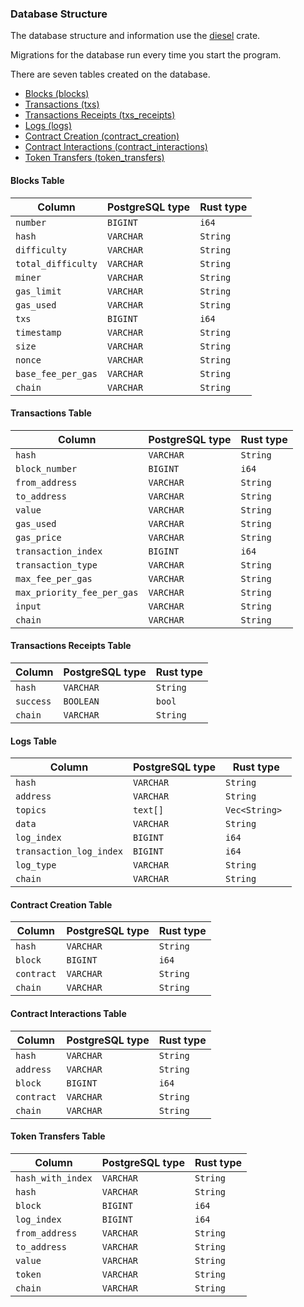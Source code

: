 ### Database Structure

The database structure and information use the [diesel](https://crates.io/crates/diesel) crate.

Migrations for the database run every time you start the program.

There are seven tables created on the database.

- [Blocks (blocks)](#blocks-table)
- [Transactions (txs)](#transactions-table)
- [Transactions Receipts (txs_receipts)](#transactions-receipts-table)
- [Logs (logs)](#logs-table)
- [Contract Creation (contract_creation)](#contract-creation-table)
- [Contract Interactions (contract_interactions)](#contract-interactions-table)
- [Token Transfers (token_transfers)](#token-transfers-table)

#### Blocks Table

| Column             | PostgreSQL type | Rust type |
| ------------------ | --------------- | --------- |
| `number`           | `BIGINT`        | `i64 `    |
| `hash`             | `VARCHAR `      | `String ` |
| `difficulty`       | `VARCHAR `      | `String ` |
| `total_difficulty` | `VARCHAR `      | `String ` |
| `miner`            | `VARCHAR `      | `String ` |
| `gas_limit`        | `VARCHAR `      | `String ` |
| `gas_used`         | `VARCHAR `      | `String ` |
| `txs`              | `BIGINT `       | `i64 `    |
| `timestamp`        | `VARCHAR `      | `String ` |
| `size`             | `VARCHAR `      | `String ` |
| `nonce`            | `VARCHAR `      | `String ` |
| `base_fee_per_gas` | `VARCHAR `      | `String ` |
| `chain`            | `VARCHAR `      | `String ` |

#### Transactions Table

| Column                     | PostgreSQL type | Rust type |
| -------------------------- | --------------- | --------- |
| `hash `                    | `VARCHAR`       | `String ` |
| `block_number`             | `BIGINT `       | `i64 `    |
| `from_address`             | `VARCHAR `      | `String ` |
| `to_address`               | `VARCHAR `      | `String ` |
| `value`                    | `VARCHAR `      | `String ` |
| `gas_used`                 | `VARCHAR `      | `String ` |
| `gas_price`                | `VARCHAR `      | `String ` |
| `transaction_index`        | `BIGINT `       | `i64 `    |
| `transaction_type`         | `VARCHAR `      | `String ` |
| `max_fee_per_gas`          | `VARCHAR `      | `String ` |
| `max_priority_fee_per_gas` | `VARCHAR `      | `String ` |
| `input`                    | `VARCHAR `      | `String ` |
| `chain`                    | `VARCHAR `      | `String ` |

#### Transactions Receipts Table

| Column    | PostgreSQL type | Rust type |
| --------- | --------------- | --------- |
| `hash `   | `VARCHAR`       | `String ` |
| `success` | `BOOLEAN `      | `bool `   |
| `chain`   | `VARCHAR `      | `String ` |

#### Logs Table

| Column                  | PostgreSQL type | Rust type      |
| ----------------------- | --------------- | -------------- |
| `hash `                 | `VARCHAR`       | `String `      |
| `address`               | `VARCHAR `      | `String `      |
| `topics`                | `text[] `       | `Vec<String> ` |
| `data`                  | `VARCHAR `      | `String `      |
| `log_index`             | `BIGINT `       | `i64 `         |
| `transaction_log_index` | `BIGINT `       | `i64 `         |
| `log_type`              | `VARCHAR `      | `String `      |
| `chain`                 | `VARCHAR `      | `String `      |

#### Contract Creation Table

| Column     | PostgreSQL type | Rust type |
| ---------- | --------------- | --------- |
| `hash `    | `VARCHAR`       | `String ` |
| `block`    | `BIGINT`        | `i64 `    |
| `contract` | `VARCHAR`       | `String`  |
| `chain`    | `VARCHAR `      | `String ` |

#### Contract Interactions Table

| Column     | PostgreSQL type | Rust type |
| ---------- | --------------- | --------- |
| `hash `    | `VARCHAR`       | `String ` |
| `address`  | `VARCHAR`       | `String ` |
| `block`    | `BIGINT`        | `i64 `    |
| `contract` | `VARCHAR`       | `String`  |
| `chain`    | `VARCHAR `      | `String ` |

#### Token Transfers Table

| Column            | PostgreSQL type | Rust type |
| ----------------- | --------------- | --------- |
| `hash_with_index` | `VARCHAR`       | `String ` |
| `hash`            | `VARCHAR`       | `String ` |
| `block`           | `BIGINT`        | `i64 `    |
| `log_index`       | `BIGINT`        | `i64 `    |
| `from_address`    | `VARCHAR`       | `String ` |
| `to_address`      | `VARCHAR`       | `String ` |
| `value`           | `VARCHAR`       | `String ` |
| `token`           | `VARCHAR`       | `String`  |
| `chain`           | `VARCHAR `      | `String ` |
